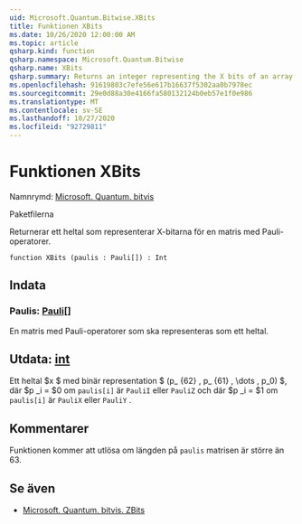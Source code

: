 ```yaml
---
uid: Microsoft.Quantum.Bitwise.XBits
title: Funktionen XBits
ms.date: 10/26/2020 12:00:00 AM
ms.topic: article
qsharp.kind: function
qsharp.namespace: Microsoft.Quantum.Bitwise
qsharp.name: XBits
qsharp.summary: Returns an integer representing the X bits of an array of Pauli operators.
ms.openlocfilehash: 91619803c7efe56e617b16637f5302aa0b7978ec
ms.sourcegitcommit: 29e0d88a30e4166fa580132124b0eb57e1f0e986
ms.translationtype: MT
ms.contentlocale: sv-SE
ms.lasthandoff: 10/27/2020
ms.locfileid: "92729811"
---
```

# <a name="xbits-function"></a>Funktionen XBits

Namnrymd: [Microsoft. Quantum. bitvis](xref:Microsoft.Quantum.Bitwise)

Paketfilerna [](https://nuget.org/packages/)


Returnerar ett heltal som representerar X-bitarna för en matris med Pauli-operatorer.

```qsharp
function XBits (paulis : Pauli[]) : Int
```


## <a name="input"></a>Indata

### <a name="paulis--pauli"></a>Paulis: [Pauli](xref:microsoft.quantum.lang-ref.pauli)[]

En matris med Pauli-operatorer som ska representeras som ett heltal.



## <a name="output--int"></a>Utdata: [int](xref:microsoft.quantum.lang-ref.int)

Ett heltal $x $ med binär representation $ (p_ {62} \, p_ {61} \, \dots \, p_0) $, där $p _i = $0 om `paulis[i]` är `PauliI` eller `PauliZ` och där $p _i = $1 om `paulis[i]` är `PauliX` eller `PauliY` .

## <a name="remarks"></a>Kommentarer

Funktionen kommer att utlösa om längden på `paulis` matrisen är större än 63.

## <a name="see-also"></a>Se även

- [Microsoft. Quantum. bitvis. ZBits](xref:Microsoft.Quantum.Bitwise.ZBits)